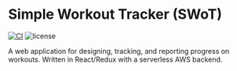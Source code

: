 # Simple Workout Tracker (SWoT)

[![CI](https://github.com/jpdillingham/SWoT/actions/workflows/ci.yml/badge.svg)](https://github.com/jpdillingham/SWoT/actions/workflows/ci.yml)
![license](https://img.shields.io/github/license/jpdillingham/SWoT.svg)

A web application for designing, tracking, and reporting progress on workouts. Written in React/Redux with a serverless AWS backend.
